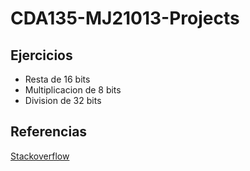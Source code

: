 # CDA135-MJ21013-Projects

## Ejercicios
- Resta de 16 bits
- Multiplicacion de 8 bits
- Division de 32 bits

## Referencias
[Stackoverflow](https://stackoverflow.com/questions/11270118/multiplying-two-values-and-printing-them-to-the-screen-nasm-linux)